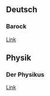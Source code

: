## Deutsch
### Barock
<a href="https://benjamin-braun.github.io/SchoolProjects/Deutsch/Barock">Link</a>

## Physik
### Der Physikus
<a href="https://benjamin-braun.github.io/SchoolProjects/Physik/DerPhysikus">Link</a>
